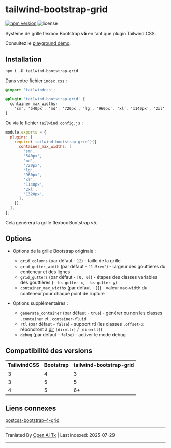 # tailwind-bootstrap-grid

[![npm version](https://img.shields.io/npm/v/tailwind-bootstrap-grid)](https://www.npmjs.com/package/tailwind-bootstrap-grid)
![license](https://img.shields.io/npm/l/tailwind-bootstrap-grid)

Système de grille flexbox Bootstrap **v5** en tant que plugin Tailwind CSS.

Consultez le [playground démo](https://tailwind-bootstrap-grid.netlify.app/).

## Installation

```shell
npm i -D tailwind-bootstrap-grid
```

Dans votre fichier `index.css` :

```css
@import 'tailwindcss';

@plugin 'tailwind-bootstrap-grid' {
  container_max_widths:
    'sm', '540px', 'md', '720px', 'lg', '960px', 'xl', '1140px', '2xl', '1320px';
}
```

Ou via le fichier `tailwind.config.js` :

```js
module.exports = {
  plugins: [
    require('tailwind-bootstrap-grid')({
      container_max_widths: [
        'sm',
        '540px',
        'md',
        '720px',
        'lg',
        '960px',
        'xl',
        '1140px',
        '2xl',
        '1320px',
      ],
    }),
  ],
};
```

Cela générera la grille flexbox Bootstrap v5.

## Options

- Options de la grille Bootstrap originale :

  - `grid_columns` (par défaut - `12`) - taille de la grille
  - `grid_gutter_width` (par défaut - `"1.5rem"`) - largeur des gouttières du conteneur et des lignes
  - `grid_gutters` (par défaut - `[0, 0]`) - étapes des classes variables des gouttières
    (`--bs-gutter-x`, `--bs-gutter-y`)
  - `container_max_widths` (par défaut - `[]`) - valeur `max-width` du conteneur pour
    chaque point de rupture

- Options supplémentaires :
  - `generate_container` (par défaut - `true`) - générer ou non les classes `.container` et
    `.container-fluid`
  - `rtl` (par défaut - `false`) - support rtl (les classes `.offset-x` répondront à
    [dir](https://www.w3schools.com/tags/att_global_dir.asp)
    `[dir=ltr]` / `[dir=rtl]`)
  - `debug` (par défaut - `false`) - activer le mode debug

## Compatibilité des versions

| TailwindCSS | Bootstrap | tailwind-bootstrap-grid |
| ----------- | --------- | ----------------------- |
| 3           | 4         | 3                       |
| 3           | 5         | 5                       |
| 4           | 5         | 6+                      |

## Liens connexes

[postcss-bootstrap-4-grid](https://github.com/johnwatkins0/postcss-bootstrap-4-grid)


---

Tranlated By [Open Ai Tx](https://github.com/OpenAiTx/OpenAiTx) | Last indexed: 2025-07-29

---